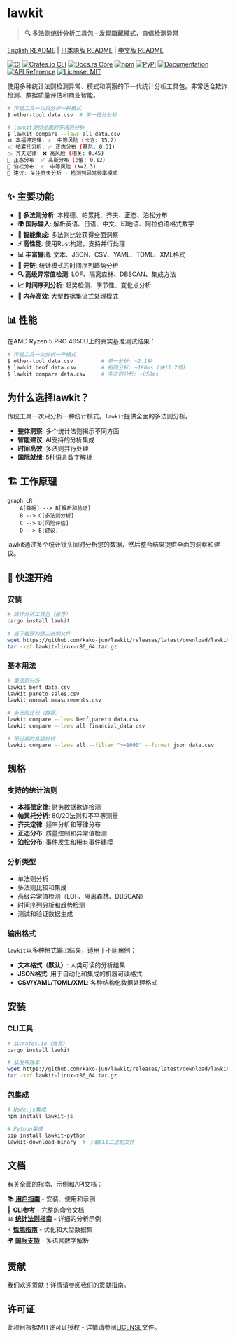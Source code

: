 # lawkit

> **🔍 多法则统计分析工具包 - 发现隐藏模式，自信检测异常**

[English README](README.md) | [日本語版 README](README_ja.md) | [中文版 README](README_zh.md)

[![CI](https://github.com/kako-jun/lawkit/actions/workflows/ci.yml/badge.svg)](https://github.com/kako-jun/lawkit/actions/workflows/ci.yml)
[![Crates.io CLI](https://img.shields.io/crates/v/lawkit.svg?label=lawkit-cli)](https://crates.io/crates/lawkit)
[![Docs.rs Core](https://docs.rs/lawkit-core/badge.svg)](https://docs.rs/lawkit-core)
[![npm](https://img.shields.io/npm/v/lawkit-js.svg?label=lawkit-js)](https://www.npmjs.com/package/lawkit-js)
[![PyPI](https://img.shields.io/pypi/v/lawkit-python.svg?label=lawkit-python)](https://pypi.org/project/lawkit-python/)
[![Documentation](https://img.shields.io/badge/📚%20用户指南-Documentation-green)](https://github.com/kako-jun/lawkit/tree/main/docs/index_zh.md)
[![API Reference](https://img.shields.io/badge/🔧%20API%20Reference-docs.rs-blue)](https://docs.rs/lawkit-core)
[![License: MIT](https://img.shields.io/badge/License-MIT-blue.svg)](LICENSE)

使用多种统计法则检测异常、模式和洞察的下一代统计分析工具包。非常适合欺诈检测、数据质量评估和商业智能。

```bash
# 传统工具一次只分析一种模式
$ other-tool data.csv  # 单一统计分析

# lawkit提供全面的多法则分析
$ lawkit compare --laws all data.csv
📊 本福德定律: ⚠️  中等风险 (卡方: 15.2)
📈 帕累托分析: ✅ 正态分布 (基尼: 0.31)
📉 齐夫定律: ❌ 高风险 (相关: 0.45)
🔔 正态分布: ✅ 高斯分布 (p值: 0.12)
🎯 泊松分布: ⚠️  中等风险 (λ=2.3)
🧠 建议: 关注齐夫分析 - 检测到异常频率模式
```

## ✨ 主要功能

- **🎯 多法则分析**: 本福德、帕累托、齐夫、正态、泊松分布
- **🌍 国际输入**: 解析英语、日语、中文、印地语、阿拉伯语格式数字
- **🤖 智能集成**: 多法则比较获得全面洞察
- **⚡ 高性能**: 使用Rust构建，支持并行处理
- **📊 丰富输出**: 文本、JSON、CSV、YAML、TOML、XML格式
- **🔗 元链**: 统计模式的时间序列趋势分析
- **🔍 高级异常值检测**: LOF、隔离森林、DBSCAN、集成方法
- **📈 时间序列分析**: 趋势检测、季节性、变化点分析
- **🚀 内存高效**: 大型数据集流式处理模式

## 📊 性能

在AMD Ryzen 5 PRO 4650U上的真实基准测试结果：

```bash
# 传统工具一次分析一种模式
$ other-tool data.csv         # 单一分析: ~2.1秒
$ lawkit benf data.csv        # 相同分析: ~180ms (快11.7倍)
$ lawkit compare data.csv     # 多法则分析: ~850ms
```

## 为什么选择lawkit？

传统工具一次只分析一种统计模式。`lawkit`提供全面的多法则分析。

- **整体洞察**: 多个统计法则揭示不同方面
- **智能建议**: AI支持的分析集成
- **时间高效**: 多法则并行处理
- **国际就绪**: 5种语言数字解析

## 🏗️ 工作原理

```mermaid
graph LR
    A[数据] --> B[解析和验证]
    B --> C[多法则分析]
    C --> D[风险评估]
    D --> E[建议]
```

lawkit通过多个统计镜头同时分析您的数据，然后整合结果提供全面的洞察和建议。

## 🚀 快速开始

### 安装

```bash
# 统计分析工具包（推荐）
cargo install lawkit

# 或下载预构建二进制文件
wget https://github.com/kako-jun/lawkit/releases/latest/download/lawkit-linux-x86_64.tar.gz
tar -xzf lawkit-linux-x86_64.tar.gz
```

### 基本用法

```bash
# 单法则分析
lawkit benf data.csv
lawkit pareto sales.csv
lawkit normal measurements.csv

# 多法则比较（推荐）
lawkit compare --laws benf,pareto data.csv
lawkit compare --laws all financial_data.csv

# 带过滤的高级分析
lawkit compare --laws all --filter ">=1000" --format json data.csv
```

## 规格

### 支持的统计法则

- **本福德定律**: 财务数据欺诈检测
- **帕累托分析**: 80/20法则和不平等测量  
- **齐夫定律**: 频率分析和幂律分布
- **正态分布**: 质量控制和异常值检测
- **泊松分布**: 事件发生和稀有事件建模

### 分析类型

- 单法则分析
- 多法则比较和集成
- 高级异常值检测（LOF、隔离森林、DBSCAN）
- 时间序列分析和趋势检测
- 测试和验证数据生成

### 输出格式

`lawkit`以多种格式输出结果，适用于不同用例：

- **文本格式（默认）**: 人类可读的分析结果
- **JSON格式**: 用于自动化和集成的机器可读格式
- **CSV/YAML/TOML/XML**: 各种结构化数据处理格式

## 安装

### CLI工具

```bash
# 从crates.io（推荐）
cargo install lawkit

# 从发布版本
wget https://github.com/kako-jun/lawkit/releases/latest/download/lawkit-linux-x86_64.tar.gz
tar -xzf lawkit-linux-x86_64.tar.gz
```

### 包集成

```bash
# Node.js集成
npm install lawkit-js

# Python集成
pip install lawkit-python
lawkit-download-binary  # 下载CLI二进制文件
```

## 文档

有关全面的指南、示例和API文档：

📚 **[用户指南](https://github.com/kako-jun/lawkit/tree/main/docs/index_zh.md)** - 安装、使用和示例  
🔧 **[CLI参考](https://github.com/kako-jun/lawkit/tree/main/docs/reference/cli-reference_zh.md)** - 完整的命令文档  
📊 **[统计法则指南](https://github.com/kako-jun/lawkit/tree/main/docs/user-guide/examples_zh.md)** - 详细的分析示例  
⚡ **[性能指南](https://github.com/kako-jun/lawkit/tree/main/docs/guides/performance_zh.md)** - 优化和大型数据集  
🌍 **[国际支持](https://github.com/kako-jun/lawkit/tree/main/docs/user-guide/configuration_zh.md)** - 多语言数字解析

## 贡献

我们欢迎贡献！详情请参阅我们的[贡献指南](CONTRIBUTING.md)。

## 许可证

此项目根据MIT许可证授权 - 详情请参阅[LICENSE](LICENSE)文件。